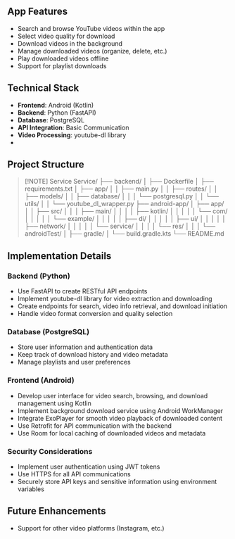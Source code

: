 ## App Features
- Search and browse YouTube videos within the app
- Select video quality for download
- Download videos in the background
- Manage downloaded videos (organize, delete, etc.)
- Play downloaded videos offline
- Support for playlist downloads

## Technical Stack
- **Frontend**: Android (Kotlin)
- **Backend**: Python (FastAPI)
- **Database**: PostgreSQL
- **API Integration**: Basic Communication
- **Video Processing**: youtube-dl library
- 
## Project Structure
> [!NOTE] Service
> Service/
├── backend/
│   ├── Dockerfile
│   ├── requirements.txt
│   ├── app/
│   │   ├── main.py
│   │   ├── routes/
│   │   ├── models/
│   │   ├── database/
│   │   │   └── postgresql.py
│   │   └── utils/
│   │       └── youtube_dl_wrapper.py
├── android-app/
│   ├── app/
│   │   ├── src/
│   │   │   ├── main/
│   │   │   │   ├── kotlin/
│   │   │   │   │   └── com/
│   │   │   │   │       └── example/
│   │   │   │   │           ├── di/
│   │   │   │   │           ├── ui/
│   │   │   │   │           ├── network/
│   │   │   │   │           └── service/
│   │   │   │   └── res/
│   │   │   └── androidTest/
│   ├── gradle/
│   └── build.gradle.kts
└── README.md

## Implementation Details

### Backend (Python)
- Use FastAPI to create RESTful API endpoints
- Implement youtube-dl library for video extraction and downloading
- Create endpoints for search, video info retrieval, and download initiation
- Handle video format conversion and quality selection

### Database (PostgreSQL)
- Store user information and authentication data
- Keep track of download history and video metadata
- Manage playlists and user preferences

### Frontend (Android)
- Develop user interface for video search, browsing, and download management using Kotlin
- Implement background download service using Android WorkManager
- Integrate ExoPlayer for smooth video playback of downloaded content
- Use Retrofit for API communication with the backend
- Use Room for local caching of downloaded videos and metadata

### Security Considerations
- Implement user authentication using JWT tokens
- Use HTTPS for all API communications
- Securely store API keys and sensitive information using environment variables

## Future Enhancements
- Support for other video platforms (Instagram, etc.)
